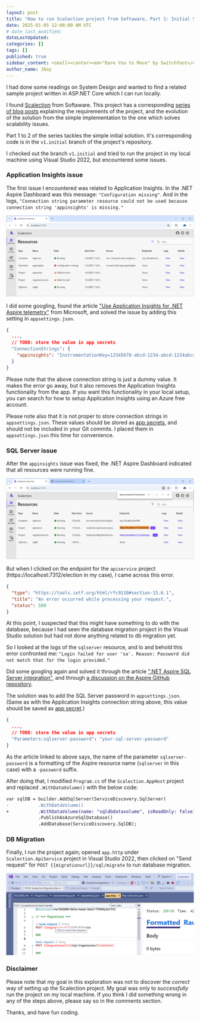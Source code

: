 ```yaml
---
layout: post
title: "How to run Scalection project from Softaware, Part 1: Initial Solution"
date: 2025-01-05 12:00:00 AM UTC
# date_last_modified: 
dateLastUpdated:
categories: []
tags: []
published: true
sidebar_content: <small><center><em>"Dare You to Move" by Switchfoot</em></center></small> <iframe width="100%" src="https://www.youtube.com/embed/iOTcr9wKC-o?si=eJ5zIoBndzGe30-7" title="YouTube video player" frameborder="0" allow="accelerometer; autoplay; clipboard-write; encrypted-media; gyroscope; picture-in-picture; web-share" referrerpolicy="strict-origin-when-cross-origin" allowfullscreen></iframe>
author_name: Jboy
---
```


I had done some readings on System Design and wanted to find a related sample project written in ASP.NET Core which I can run locally.

I found [Scalection](https://github.com/softawaregmbh/scalection) from Softaware. This project has a corresponding [series of blog posts](https://softaware.at/codeaware/building-a-scalable-web-application-with-asp-net-core-and-azure-1) explaining the requirements of the project, and the evolution of the solution from the simple implementation to the one which solves scalability issues.
    
Part 1 to 2 of the series tackles the simple initial solution. It's corresponding code is in the `v1.initial` branch of the project's repository.

I checked out the branch `v1.initial` and tried to run the project in my local machine using Visual Studio 2022, but encountered some issues.

### Application Insights issue

The first issue I encountered was related to Application Insights. In the .NET Aspire Dashboard was this message: `"Configuration missing"`. And in the logs, `"Connection string parameter resource could not be used because connection string 'appinsights' is missing."`

![](/images/2025/2025-01-05-scalection-aspire-01-appinsights-conn-string-missing-error.png)

I did some googling, found the article ["Use Application Insights for .NET Aspire telemetry"](https://learn.microsoft.com/en-us/dotnet/aspire/deployment/azure/application-insights) from Microsoft, and solved the issue by adding this setting in `appsettings.json`. 

``` json
{
  ...,
  // TODO: store the value in app secrets
  "ConnectionStrings": {
    "appinsights": "InstrumentationKey=12345678-abcd-1234-abcd-1234abcd5678;IngestionEndpoint=https://westus3-1.in.applicationinsights.azure.com"
  }
}
```

Please note that the above connection string is just a dummy value. It makes the error go away, but it also removes the Application Insights functionality from the app. If you want this functionality in your local setup, you can search for how to setup Application Insights using an Azure free account.

Please note also that it is not proper to store connection strings in `appsettings.json`. These values should be stored as [app secrets](https://learn.microsoft.com/en-us/aspnet/core/security/app-secrets), and should not be included in your Git commits. I placed them in `appsettings.json` this time for convenience.


### SQL Server issue

After the `appinsights` issue was fixed, the .NET Aspire Dashboard indicated that all resources were running fine. 

![](/images/2025/2025-01-05-scalection-aspire-02-all-running.png)

But when I clicked on the endpoint for the `apiservice` project (https://localhost:7312/election in my case), I came across this error.

``` json
{
  "type": "https://tools.ietf.org/html/rfc9110#section-15.6.1",
  "title": "An error occurred while processing your request.",
  "status": 500
}
```

At this point, I suspected that this might have something to do with the database, because I had seen the database migration project in the Visual Studio solution but had not done anything related to db migration yet.

So I looked at the logs of the `sqlserver` resource, and lo and behold this error confronted me: `"Login failed for user 'sa'. Reason: Password did not match that for the login provided."`

Did some googling again and solved it through the article [".NET Aspire SQL Server integration"](https://learn.microsoft.com/en-us/dotnet/aspire/database/sql-server-integration), and through [a discussion on the Aspire GitHub repository](https://github.com/dotnet/aspire/discussions/4770#discussioncomment-9948728).

The solution was to add the SQL Server password in `appsettings.json`. (Same as with the Application Insights connection string above, this value should be saved as [app secret](https://learn.microsoft.com/en-us/aspnet/core/security/app-secrets).)

``` json
{
  ...,
  // TODO: store the value in app secrets
  "Parameters:sqlserver-password": "your-sql-server-password"
}
```

As the article linked to above says, the name of the parameter `sqlserver-password` is a formatting of the Aspire resource name (`sqlserver` in this case) with a `-password` suffix.

After doing that, I modified `Program.cs` of the `Scalection.AppHost` project and replaced `.WithDataVolume()` with the below code:

``` diff
var sqlDB = builder.AddSqlServer(ServiceDiscovery.SqlServer)
-           .WithDataVolume()
+           .WithDataVolume(name: "sqldbdatavolume", isReadOnly: false)
            .PublishAsAzureSqlDatabase()
            .AddDatabase(ServiceDiscovery.SqlDB);
```

### DB Migration

Finally, I run the project again; opened `app.http` under `Scalection.ApiService` project in Visual Studio 2022, then clicked on "Send request" for `POST {{migrationurl}}/sql/migrate` to run database migration.

![](/images/2025/2025-01-05-scalection-vs2022-db-migration-through-http-request.png)




### Disclaimer

Please note that my goal in this exploration was not to discover the _correct_ way of setting up the Scalection project. My goal was only to _successfully_ run the project on my local machine. If you think I did something wrong in any of the steps above, please say so in the comments section.

Thanks, and have fun coding.
